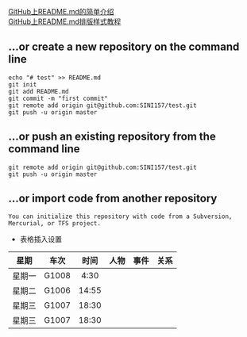 [GitHub上README.md的简单介绍](https://www.cnblogs.com/longronglang/p/8453047.html "悬停显示")<br>
[GitHub上README.md排版样式教程](https://blog.csdn.net/u012067966/article/details/50736647)

…or create a new repository on the command line
---------------------------------------------------
```
echo "# test" >> README.md
git init
git add README.md
git commit -m "first commit"
git remote add origin git@github.com:SINI157/test.git
git push -u origin master
```
…or push an existing repository from the command line
-----------------------------------------------------
```
git remote add origin git@github.com:SINI157/test.git
git push -u origin master
```
…or import code from another repository
---------------------------------------
    You can initialize this repository with code from a Subversion, Mercurial, or TFS project.
    
* 表格插入设置

| 星期|车次|时间|人物|事件|关系|
|:---:|:---:|:---:|:---:|:---:|:---:|
|星期一|G1008|4:30|
|星期二|G1006|14:55|
|星期三|G1007|18:30|
|星期三|G1007|18:30|
